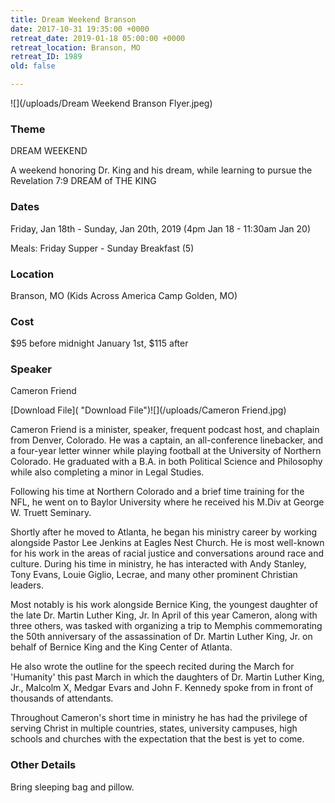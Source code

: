 ```yaml
---
title: Dream Weekend Branson
date: 2017-10-31 19:35:00 +0000
retreat_date: 2019-01-18 05:00:00 +0000
retreat_location: Branson, MO
retreat_ID: 1989
old: false

---
```

![](/uploads/Dream Weekend Branson Flyer.jpeg)

### Theme

DREAM WEEKEND

A weekend honoring Dr. King and his dream, while learning to pursue the Revelation 7:9 DREAM of THE KING

### Dates

Friday, Jan 18th - Sunday, Jan 20th, 2019  (4pm Jan 18 - 11:30am Jan 20) 

Meals: Friday Supper - Sunday Breakfast (5)

### Location

Branson, MO (Kids Across America Camp Golden, MO)

### Cost

$95 before midnight January 1st, $115 after

### Speaker

Cameron Friend

[Download File]( "Download File")![](/uploads/Cameron Friend.jpg)

Cameron Friend is a minister, speaker, frequent podcast host, and chaplain from Denver, Colorado. He was a captain, an all-conference linebacker, and a four-year letter winner while playing football at the University of Northern Colorado. He graduated with a B.A. in both Political Science and Philosophy while also completing a minor in Legal Studies.

Following his time at Northern Colorado and a brief time training for the NFL, he went on to Baylor University where he received his M.Div at George W. Truett Seminary.  
  
Shortly after he moved to Atlanta, he began his ministry career by working alongside Pastor Lee Jenkins at Eagles Nest Church. He is most well-known for his work in the areas of racial justice and conversations around race and culture. During his time in ministry, he has interacted with Andy Stanley, Tony Evans, Louie Giglio, Lecrae, and many other prominent Christian leaders.  
  
Most notably is his work alongside Bernice King, the youngest daughter of the late Dr. Martin Luther King, Jr. In April of this year Cameron, along with three others, was tasked with organizing a trip to Memphis commemorating the 50th anniversary of the assassination of Dr. Martin Luther King, Jr. on behalf of Bernice King and the King Center of Atlanta.

He also wrote the outline for the speech recited during the March for 'Humanity' this past March in which the daughters of Dr. Martin Luther King, Jr., Malcolm X, Medgar Evars and John F. Kennedy spoke from in front of thousands of attendants.  
  
Throughout Cameron's short time in ministry he has had the privilege of serving Christ in multiple countries, states, university campuses, high schools and churches with the expectation that the best is yet to come.

### Other Details

Bring sleeping bag and pillow.
